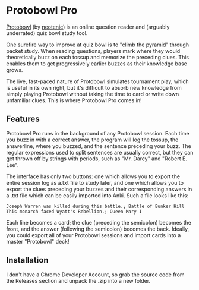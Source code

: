 # Protobowl Pro
[Protobowl](https://protobowl.com) (by [neotenic](https://github.com/neotenic/protobowl)) is an online question reader and (arguably underrated) quiz bowl study tool.

One surefire way to improve at quiz bowl is to "climb the pyramid" through packet study. When reading questions, players mark where they would theoretically buzz on each tossup and memorize the preceding clues. This enables them to get progressively earlier buzzes as their knowledge base grows.

The live, fast-paced nature of Protobowl simulates tournament play, which is useful in its own right, but it's difficult to absorb new knowledge from simply playing Protobowl without taking the time to card or write down unfamiliar clues. This is where Protobowl Pro comes in!

## Features
Protobowl Pro runs in the background of any Protobowl session. Each time you buzz in with a correct answer, the program will log the tossup, the answerline, where you buzzed, and the sentence preceding your buzz. The regular expressions used to split sentences are usually correct, but they can get thrown off by strings with periods, such as "Mr. Darcy" and "Robert E. Lee".

The interface has only two buttons: one which allows you to export the entire session log as a.txt file to study later, and one which allows you to export the clues preceding your buzzes and their corresponding answers in a .txt file which can be easily imported into Anki. Such a file looks like this:
```
Joseph Warren was killed during this battle.; Battle of Bunker Hill
This monarch faced Wyatt's Rebellion.; Queen Mary I
```
Each line becomes a card; the clue (preceding the semicolon) becomes the front, and the answer (following the semicolon) becomes the back. Ideally, you could export all of your Protobowl sessions and import cards into a master "Protobowl" deck!

## Installation
I don't have a Chrome Developer Account, so grab the source code from the Releases section and unpack the .zip into a new folder.
